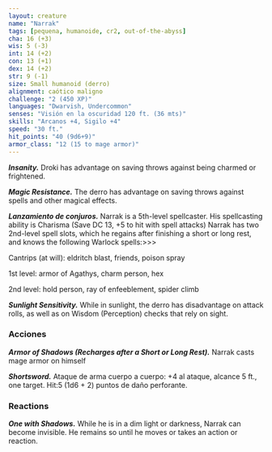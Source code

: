 ```yaml
---
layout: creature
name: "Narrak"
tags: [pequena, humanoide, cr2, out-of-the-abyss]
cha: 16 (+3)
wis: 5 (-3)
int: 14 (+2)
con: 13 (+1)
dex: 14 (+2)
str: 9 (-1)
size: Small humanoid (derro)
alignment: caótico maligno
challenge: "2 (450 XP)"
languages: "Dwarvish, Undercommon"
senses: "Visión en la oscuridad 120 ft. (36 mts)"
skills: "Arcanos +4, Sigilo +4"
speed: "30 ft."
hit_points: "40 (9d6+9)"
armor_class: "12 (15 to mage armor)"
---
```


***Insanity.*** Droki has advantage on saving throws against being charmed or frightened.

***Magic Resistance.*** The derro has advantage on saving throws against spells and other magical effects.

***Lanzamiento de conjuros.*** Narrak is a 5th-level spellcaster. His spellcasting ability is Charisma (Save DC 13, +5 to hit with spell attacks) Narrak has two 2nd-level spell slots, which he regains after finishing a short or long rest, and knows the following Warlock spells:>>>

Cantrips (at will): eldritch blast, friends, poison spray

1st level: armor of Agathys, charm person, hex

2nd level: hold person, ray of enfeeblement, spider climb

***Sunlight Sensitivity.*** While in sunlight, the derro has disadvantage on attack rolls, as well as on Wisdom (Perception) checks that rely on sight.

### Acciones

***Armor of Shadows (Recharges after a Short or Long Rest).*** Narrak casts mage armor on himself

***Shortsword.*** Ataque de arma cuerpo a cuerpo: +4 al ataque, alcance 5 ft., one target. Hit:5 (1d6 + 2) puntos de daño perforante.

### Reactions

***One with Shadows.*** While he is in a dim light or darkness, Narrak can become invisible. He remains so until he moves or takes an action or reaction.